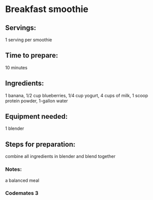 # Breakfast smoothie

## Servings: 
1 serving per smoothie

## Time to prepare: 
10 minutes

## Ingredients: 
1 banana, 1/2 cup blueberries, 1/4 cup yogurt, 4 cups of milk, 1 scoop protein powder, 1-gallon water

## Equipment needed: 
1 blender

## Steps for preparation: 
combine all ingredients in blender and blend together

### Notes:
a balanced meal

### Codemates 3
